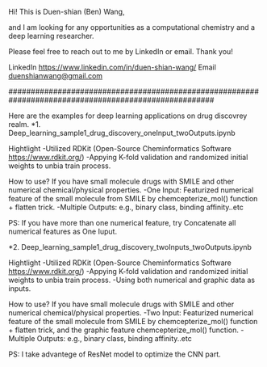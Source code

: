 Hi! This is Duen-shian (Ben) Wang, 

and I am looking for any opportunities as a computational chemistry and a deep learning researcher. 

Please feel free to reach out to me by LinkedIn or email. Thank you!

LinkedIn https://www.linkedin.com/in/duen-shian-wang/
Email duenshianwang@gmail.com

######################################################################################################

Here are the examples for deep learning applications on drug discovrey realm.
*1. Deep_learning_sample1_drug_discovery_oneInput_twoOutputs.ipynb


Hightlight
-Utilized RDKit (Open-Source Cheminformatics Software  https://www.rdkit.org/)
-Appying K-fold validation and randomized initial weights to unbia train process.


How to use?
If you have small molecule drugs with SMILE and other numerical chemical/physical properties.
-One Input: Featurized numerical feature of the small molecule from SMILE by chemcepterize_mol() function + flatten trick.
-Multiple Outputs: e.g., binary class, binding affinity..etc

PS: If you have more than one numerical feature, try Concatenate all numerical features as One Iuput. 


*2. Deep_learning_sample1_drug_discovery_twoInputs_twoOutputs.ipynb


Hightlight
-Utilized RDKit (Open-Source Cheminformatics Software  https://www.rdkit.org/)
-Appying K-fold validation and randomized initial weights to unbia train process.
-Using both numerical and graphic data as inputs.


How to use?
If you have small molecule drugs with SMILE and other numerical chemical/physical properties.
-Two Input: Featurized numerical feature of the small molecule from SMILE by chemcepterize_mol() function + flatten trick, and the graphic feature  chemcepterize_mol() function. 
-Multiple Outputs: e.g., binary class, binding affinity..etc

PS: I take advantege of ResNet model to optimize the CNN part.
